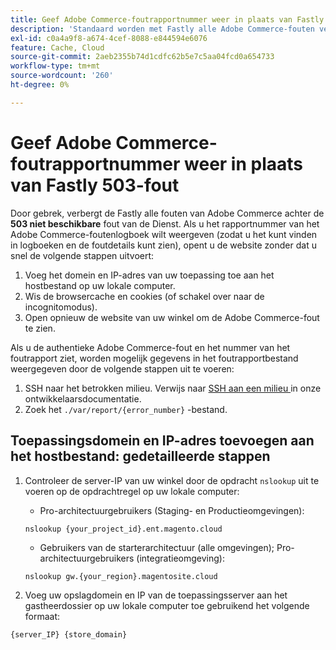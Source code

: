 ```yaml
---
title: Geef Adobe Commerce-foutrapportnummer weer in plaats van Fastly 503-fout
description: 'Standaard worden met Fastly alle Adobe Commerce-fouten verborgen achter de fout **503 Service niet beschikbaar**. Als u het rapportnummer van het Adobe Commerce-foutenlogboek wilt weergeven (zodat u het kunt vinden in logboeken en de foutdetails kunt zien), opent u de website zonder dat u snel de volgende stappen uitvoert:'
exl-id: c0a4a9f8-a674-4cef-8088-e844594e6076
feature: Cache, Cloud
source-git-commit: 2aeb2355b74d1cdfc62b5e7c5aa04fcd0a654733
workflow-type: tm+mt
source-wordcount: '260'
ht-degree: 0%

---
```


# Geef Adobe Commerce-foutrapportnummer weer in plaats van Fastly 503-fout

Door gebrek, verbergt de Fastly alle fouten van Adobe Commerce achter de **503 niet beschikbare** fout van de Dienst. Als u het rapportnummer van het Adobe Commerce-foutenlogboek wilt weergeven (zodat u het kunt vinden in logboeken en de foutdetails kunt zien), opent u de website zonder dat u snel de volgende stappen uitvoert:

1. Voeg het domein en IP-adres van uw toepassing toe aan het hostbestand op uw lokale computer.
1. Wis de browsercache en cookies (of schakel over naar de incognitomodus).
1. Open opnieuw de website van uw winkel om de Adobe Commerce-fout te zien.

Als u de authentieke Adobe Commerce-fout en het nummer van het foutrapport ziet, worden mogelijk gegevens in het foutrapportbestand weergegeven door de volgende stappen uit te voeren:

1. SSH naar het betrokken milieu. Verwijs naar [ SSH aan een milieu ](https://experienceleague.adobe.com/en/docs/commerce-cloud-service/user-guide/develop/secure-connections) in onze ontwikkelaarsdocumentatie.
1. Zoek het `./var/report/{error_number}` -bestand.

## Toepassingsdomein en IP-adres toevoegen aan het hostbestand: gedetailleerde stappen

1. Controleer de server-IP van uw winkel door de opdracht `nslookup` uit te voeren op de opdrachtregel op uw lokale computer:
   * Pro-architectuurgebruikers (Staging- en Productieomgevingen):

   ```
   nslookup {your_project_id}.ent.magento.cloud
   ```

   * Gebruikers van de starterarchitectuur (alle omgevingen); Pro-architectuurgebruikers (integratieomgeving):

   ```
   nslookup gw.{your_region}.magentosite.cloud
   ```

1. Voeg uw opslagdomein en IP van de toepassingsserver aan het gastheerdossier op uw lokale computer toe gebruikend het volgende formaat:

```
{server_IP} {store_domain}
```
